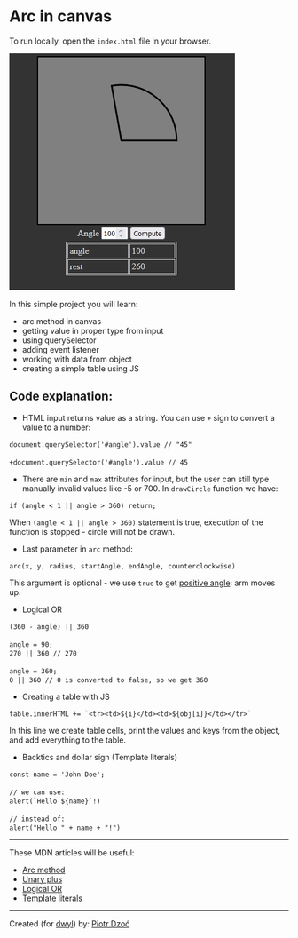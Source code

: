 # Arc in canvas

To run locally, open the `index.html` file in your browser.

![screenshot](./screenshot.png)

In this simple project you will learn: 
* arc method in canvas
* getting value in proper type from input 
* using querySelector
* adding event listener
* working with data from object
* creating a simple table using JS

## Code explanation:

* HTML input returns value as a string. You can use `+` sign to convert a value to a number:
```
document.querySelector('#angle').value // "45"

+document.querySelector('#angle').value // 45 
```

* There are `min` and `max` attributes for input, but the user can still type manually invalid values like -5 or 700. In `drawCircle` function we have: 
```
if (angle < 1 || angle > 360) return;
```
When `(angle < 1 || angle > 360)` statement is true, execution of the function is stopped - circle will not be drawn.

* Last parameter in `arc` method:
```
arc(x, y, radius, startAngle, endAngle, counterclockwise)
```
This argument is optional - we use `true` to get [positive angle](https://www.mathsisfun.com/angles.html): arm moves up.

* Logical OR 
```
(360 - angle) || 360

angle = 90;
270 || 360 // 270

angle = 360;
0 || 360 // 0 is converted to false, so we get 360
```

* Creating a table with JS
```
table.innerHTML += `<tr><td>${i}</td><td>${obj[i]}</td></tr>`
```
In this line we create table cells, print the values and keys from the object, and add everything to the table.

* Backtics and dollar sign (Template literals)
```
const name = 'John Doe';

// we can use:
alert(`Hello ${name}`!)

// instead of:
alert("Hello " + name + "!")
```

---------------------
These MDN articles will be useful:
* [Arc method](https://developer.mozilla.org/en-US/docs/Web/API/CanvasRenderingContext2D/arc)
* [Unary plus](https://developer.mozilla.org/en-US/docs/Web/JavaScript/Reference/Operators/Unary_plus)
* [Logical OR](https://developer.mozilla.org/en-US/docs/Web/JavaScript/Reference/Operators/Logical_OR)
* [Template literals](https://developer.mozilla.org/en-US/docs/Web/JavaScript/Reference/Template_literals)
--------------------

Created (for [dwyl](https://github.com/dwyl/)) by: [Piotr Dzoć](https://github.com/Pdzoc)
